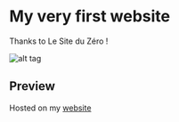 # My very first website

Thanks to Le Site du Zéro !

![alt tag](https://user-images.githubusercontent.com/56133015/112021725-dfd70080-8b31-11eb-8b28-17e7b65cdda9.jpg)

## Preview

Hosted on my [website](https://www.antoine-traductions.com/archives/v1)
